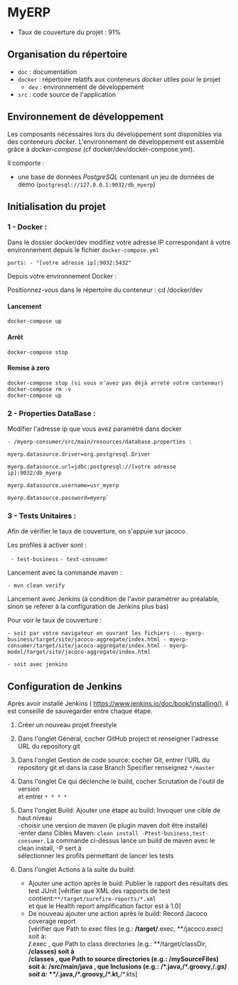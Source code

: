 # MyERP
* Taux de couverture du projet : 91%

## Organisation du répertoire

*   `doc` : documentation
*   `docker` : répertoire relatifs aux conteneurs _docker_ utiles pour le projet
    *   `dev` : environnement de développement
*   `src` : code source de l'application


## Environnement de développement

Les composants nécessaires lors du développement sont disponibles via des conteneurs _docker_.
L'environnement de développement est assemblé grâce à _docker-compose_
(cf docker/dev/docker-compose.yml).

Il comporte :

*   une base de données _PostgreSQL_ contenant un jeu de données de démo (`postgresql://127.0.0.1:9032/db_myerp`)


## Initialisation du projet

### 1 - Docker : 

Dans le dossier docker/dev modifiez votre adresse IP correspondant à votre environnement depuis le fichier `docker-compose.yml`

`ports:
    - "[votre adresse ip]:9032:5432"`

Depuis votre environnement Docker :

Positionnez-vous dans le répertoire du conteneur : cd /docker/dev

#### Lancement

    docker-compose up


#### Arrêt

    docker-compose stop


#### Remise à zero

    docker-compose stop (si vous n'avez pas déjà arreté votre conteneur)
    docker-compose rm -v
    docker-compose up


### 2 - Properties DataBase :

Modifier l'adresse ip que vous avez paramétré dans docker

 `- /myerp-consumer/src/main/resources/database.properties :`

    myerp.datasource.driver=org.postgresql.Driver
   
    myerp.datasource.url=jdbc:postgresql://[votre adresse ip]:9032/db_myerp
   
    myerp.datasource.username=usr_myerp
   
    myerp.datasource.password=myerp`

### 3 - Tests Unitaires :

Afin de vérifier le taux de couverture, on s'appuie sur jacoco.

Les profiles à activer sont :

` - test-business`
` - test-consumer `

Lancement avec la commande maven :

`- mvn clean verify `

Lancement avec Jenkins (à condition de l'avoir paramétrer au préalable, sinon se referer à la configuration de Jenkins plus bas)

Pour voir le taux de couverture :

`- soit par votre navigateur en ouvrant les fichiers :
    - myerp-business/target/site/jacoco-aggregate/index.html
    - myerp-consumer/target/site/jacoco-aggregate/index.html
    - myerp-model/target/site/jacoco-aggregate/index.html`
    
`- soit avec jenkins`

## Configuration de Jenkins

Après avoir installé Jenkins ( https://www.jenkins.io/doc/book/installing/), il est conseillé de
sauvegarder entre chaque étape.

1) Créer un nouveau projet freestyle

2) Dans l'onglet Général, cocher GitHub project et renseigner l'adresse URL du repository git

3) Dans l'onglet Gestion de code source: cocher Git, entrer l'URL du repository git et dans la case Branch Specifier renseignez `*/master`

4) Dans l'onglet Ce qui déclenche le build, cocher Scrutation de l'outil de version  
    et entrer `* * * *`  
    
5) Dans l'onglet Build: 
	Ajouter une étape au build: 
		Invoquer une cible de haut niveau  
    -choisir une version de maven (le plugin maven doit être installé)  
    -enter dans Cibles Maven: `clean install -Ptest-business,test-consumer`. La commande ci-dessus lance un build de maven avec le clean install, -P sert à  
 sélectionner les profils permettant de lancer les tests 
        
6) Dans l'onglet Actions à la suite du build: 
    - Ajouter une action après le buid: Publier le rapport des résultats des test JUnit 
    [vérifier que XML des rapports de test contient:`**/target/surefire-reports/*.xml`  
    et que le Health report amplification factor est à 1.0]  
    - De nouveau ajouter une action après le build: Record Jacoco coverage report  
    [vérifier que Path to exec files (e.g.: **/target/**.exec, **/jacoco.exec) soit à:  
    **/**.exec , que Path to class directories (e.g.: **/target/classDir, **/classes) soit à  
    **/classes , que Path to source directories (e.g.: **/mySourceFiles) soit à: **/src/main/java  ,
    que Inclusions (e.g.: **/*.java,**/*.groovy,**/*.gs) soit à: **/*.java,**/*.groovy,**/*.kt,**/*.kts]